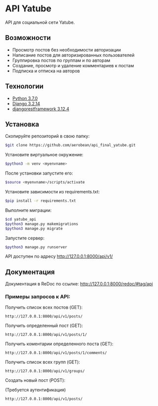 # API Yatube

API для социальной сети Yatube.

## Возможности

- Просмотр постов без необходимости авторизации
- Написание постов для авторизированных пользователей
- Группировка постов по группам и по авторам
- Создание, просмотр и удаление комментариев к постам
- Подписка и отписка на авторов

## Технологии

- [Python 3.7.0](https://www.python.org)
- [Django 3.2.14](https://www.djangoproject.com)
- [djangorestframework 3.12.4](https://www.django-rest-framework.org)


## Установка

Скопируйте репозиторий в свою папку:
```sh
$git clone https://github.com/aerobean/api_final_yatube.git
```

Установите виртуальное окружение:
```sh
$python3 -m venv <myenvname>
```

После установки запустите его:
```sh
$source <myenvname>/scripts/activate
```

Установите зависимости из requirements.txt:
```sh
$pip install -r requirements.txt
```

Выполните миграции:
```sh
$cd yatube_api
$python3 manage.py makemigrations
$python3 manage.py migrate
```

Запустите сервер:
```sh
$python3 manage.py runserver
```

API доступен по адресу http://127.0.0.1:8000/api/v1/

## Документация

Документация в ReDoc по ссылке: http://127.0.0.1:8000/redoc/#tag/api

### Примеры запросов к API:

Получить список всех постов (GET):
```
http://127.0.0.1:8000/api/v1/posts/
```

Получить определенный пост (GET):
```
http://127.0.0.1:8000/api/v1/posts/1/
```

Получить коментарии определенного поста (GET):
```
http://127.0.0.1:8000/api/v1/posts/1/comments/
```

Получить список всех групп (GET):
```
http://127.0.0.1:8000/api/v1/groups/
```

Создать новый пост (POST):

(Требуется аутентификация)
```
http://127.0.0.1:8000/api/v1/posts/
```
